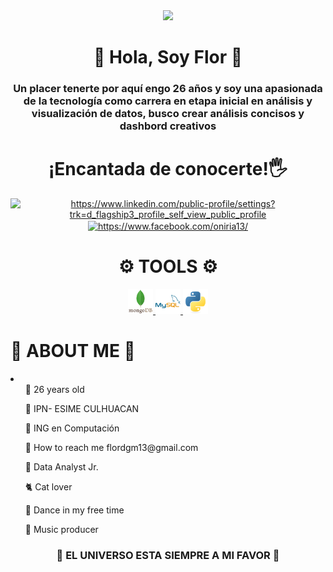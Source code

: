 <!--  ----------------SALUDO
-->
<div id="header" align="center">
  <img src="https://media.giphy.com/media/FcqKy4Kj7XOK0hCW4g/giphy.gif" widh="200"/>
  <h1 align="center">🌺 Hola, Soy Flor 🌺 </h1>
  <h3>Un placer tenerte por aquí engo 26 años y soy una apasionada de la tecnología como carrera en etapa inicial en análisis y visualización de datos, busco crear análisis concisos y dashbord creativos</h3>
  <h1 align="center">¡Encantada de conocerte!🖐️ </h1>
  <p align="center">

<!--  --------------REDES SOCIALES 
-->
<a href="https://www.linkedin.com/in/flor-deyanira-galicia-martinez-41626b226/" target="blank"><img align="center" src="https://raw.githubusercontent.com/rahuldkjain/github-profile-readme-generator/master/src/images/icons/Social/linked-in-alt.svg" alt="https://www.linkedin.com/public-profile/settings?trk=d_flagship3_profile_self_view_public_profile" height="30" width="40" /></a> <a href="https://fb.com/https://www.facebook.com /oniria13/" target="blank"><img align="center" src="https://raw.githubusercontent.com/rahuldkjain/github-profile-readme-generator/master/src/images/icons/Social/facebook.svg" alt="https://www.facebook.com/oniria13/" height="30" width="40" /></a>

</p>
</div>

<!--  ---------------HERRAMIENTAS
-->
<div align="center">
  <h1>⚙️ TOOLS ⚙️  </h1>

<p align="center">  <a href="https://www .mongodb.com/" target="_blank" rel="noreferrer"> <img src="https://raw.githubusercontent.com/devicons/devicon/master/icons/mongodb/mongodb-original-wordmark.svg" alt ="mongodb" width="40" height="40"/> </a> <a href="https://www.mysql.com/" target="_blank" rel="noreferrer"> <img src ="https://raw.githubusercontent.com/devicons/devicon/master/icons/mysql/mysql-original-wordmark.svg" alt="mysql" width="40" height="40"/> </a > <a href="https:// www.python.org" target="_blank" rel="noreferrer"> <img src="https://raw.githubusercontent.com/devicons/devicon/master/icons/python/python-original.svg" alt= "python" width="40" height="40"/> </a> 
   
  
 <!--<a target="_blank" rel="noreferrer"> <img decoding="async" src="https://img.shields.io/badge/Microsoft_Excel-217346?style=for-the-badge&logo=microsoft-excel&logoColor=white" alt="excel" width="40" height="40"/>
  </a>
 <a target="_blank" rel="noreferrer">  <img decoding="async" src="https://img.shields.io/badge/Power_BI-FFBE00?style=for-the-badge&logo=Power-BI&logoColor=white" alt="powerbi" width="40" height="40"/>-->
  </a>
</div>
<!--  -------------------ACERCA DE MI
-->
<div >
  <h1> 🌺 ABOUT ME 🌺</h1>
  <li  sytle="list-style: none">
    <ul>🌷 26 years old</ul>
    <ul>🌸 IPN- ESIME CULHUACAN </ul>
    <ul>🌼 ING en Computación </ul>
    <ul>🌻 How to reach me flordgm13@gmail.com</ul>
    <ul>🍒 Data Analyst Jr.</ul>
    <ul>🐈 Cat lover </ul>
    <ul>🐇 Dance in my free time</ul>
    <ul>🎵 Music producer </ul>
</li>
</div>
<div align="center">
  <h3>🦋 EL UNIVERSO ESTA SIEMPRE A MI FAVOR 🦋 </h3>
</div>
